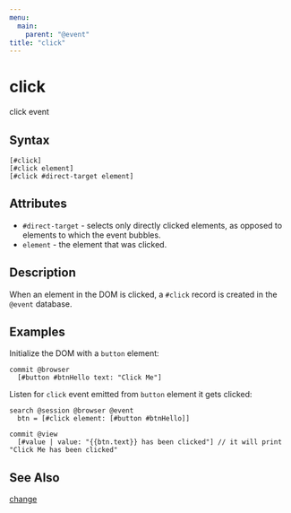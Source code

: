 ```yaml
---
menu:
  main:
    parent: "@event"
title: "click"
---
```


# click

click event

## Syntax

```
[#click]
[#click element]
[#click #direct-target element]
```

## Attributes

- `#direct-target` - selects only directly clicked elements, as opposed to elements to which the event bubbles.
- `element` - the element that was clicked.

## Description

When an element in the DOM is clicked, a `#click` record is created in the `@event` database.

## Examples

Initialize the DOM with a `button` element:

```eve
commit @browser
  [#button #btnHello text: "Click Me"]
```

Listen for `click` event emitted from `button` element it gets clicked:

```eve
search @session @browser @event
  btn = [#click element: [#button #btnHello]]

commit @view
  [#value | value: "{{btn.text}} has been clicked"] // it will print "Click Me has been clicked"
```


## See Also
[change](../change)
